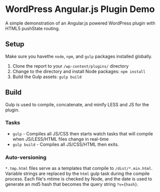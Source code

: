 # WordPress Angular.js Plugin Demo

A simple demonstration of an Angular.js powered WordPress plugin with HTML5 pushState routing.

## Setup

Make sure you havethe `node`, `npm`, and `gulp` packages installed globally.

1. Clone the report to your `/wp-content/plugins/` directory
2. Change to the directory and install Node packages: `npm install`
3. Build the Gulp assets: `gulp build`

## Build

Gulp is used to compile, concatenate, and minify LESS and JS for the plugin.

### Tasks

* `gulp` - Compiles all JS/CSS then starts watch tasks that will compile when JS/LESS/HTML files change in real-time
* `gulp build` - Compiles all JS/CSS/HTML then exits.

### Auto-versioning

`*.tmp.html` files serve as a templates that compile to `/dist/*.min.html`. Variable strings are replaced by the `html` gulp task during the compile process. Each file's mtime is checked by Node, and the date is used to generate an md5 hash that becomes the query string `?v={hash}`.